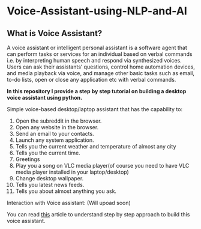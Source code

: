 # Voice-Assistant-using-NLP-and-AI

## What is Voice Assistant?

A voice assistant or intelligent personal assistant is a software agent that can perform tasks or services for an individual based on verbal commands i.e. by interpreting human speech and respond via synthesized voices. Users can ask their assistants’ questions, control home automation devices, and media playback via voice, and manage other basic tasks such as email, to-do lists, open or close any application etc with verbal commands.

**In this repository I provide a step by step tutorial on building a desktop voice assistant using python.**

Simple voice-based desktop/laptop assistant that has the capability to:
1. Open the subreddit in the browser.
2. Open any website in the browser.
3. Send an email to your contacts.
4. Launch any system application.
5. Tells you the current weather and temperature of almost any city
6. Tells you the current time.
7. Greetings
8. Play you a song on VLC media player(of course you need to have VLC media player installed in your laptop/desktop)
9. Change desktop wallpaper.
10. Tells you latest news feeds.
11. Tells you about almost anything you ask.

Interaction with Voice assistant: (Will upoad soon)

You can read [this](https://www.theaidream.com/post/build-your-first-voice-assistant) article to understand step by step approach to build this voice assistant.
